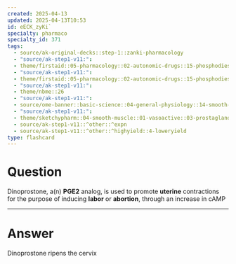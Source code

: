 ```yaml
---
created: 2025-04-13
updated: 2025-04-13T10:53
id: eECK_zyKi`
specialty: pharmaco
specialty_id: 371
tags:
  - source/ak-original-decks::step-1::zanki-pharmacology
  - "source/ak-step1-v11:": 
  - theme/firstaid::05-pharmacology::02-autonomic-drugs::15-phosphodiesterase-inhibitors
  - "source/ak-step1-v11:": 
  - theme/firstaid::05-pharmacology::02-autonomic-drugs::15-phosphodiesterase-inhibitors::pge2-agonist::dinoprostone
  - "source/ak-step1-v11:": 
  - theme/nbme::26
  - "source/ak-step1-v11:": 
  - source/ome-banner::basic-science::04-general-physiology::14-smooth-muscle
  - "source/ak-step1-v11:": 
  - theme/sketchypharm::04-smooth-muscle::01-vasoactive::03-prostaglandins,-prostacyclin,-bosentan,-pde5-inhibitors
  - source/ak-step1-v11::^other::^expn
  - source/ak-step1-v11::^other::^highyield::4-loweryield
type: flashcard
---
```


# Question
Dinoprostone, a(n) **PGE2** analog, is used to promote **uterine** contractions for the purpose of inducing **labor** or **abortion**, through an increase in cAMP

---

# Answer
Dinoprostone ripens the cervix